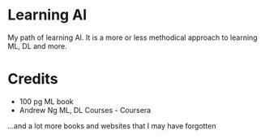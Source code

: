 # Learning AI
 My path of learning AI. It is a more or less methodical approach to learning ML, DL and more.

# Credits
 - 100 pg ML book
 - Andrew Ng ML, DL Courses - Coursera

...and a lot more books and websites that I may have forgotten
